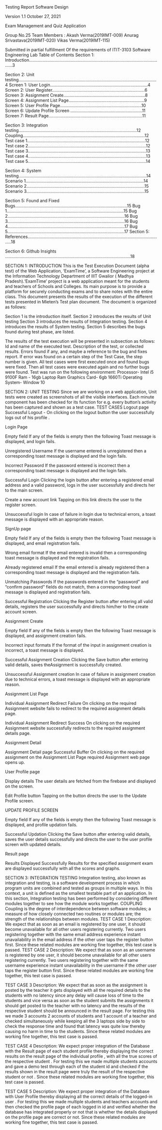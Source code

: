 
Testing Report
Software Design

Version 1.1
October 27, 2021



Exam Management and Quiz Application



Group No.25
Team Members :
Akash Verma(2019IMT-009)
Anurag Srivastava(2019IMT-020)
Vikas Verma(2019IMT-115)















Submitted in partial fulfillment
Of the requirements of
ITIT-3103 Software Engineering Lab
Table of Contents
Section 1: Introduction...............................................................................................................3

Section 2: Unit testing.................................................................................................................4
Screen 1: User Login................................................................................4
Screen 2: User Register............................................................................6
Screen 3: Assignment Create...................................................................8
Screen 4: Assignment List Page..............................................................9
Screen 5: User Profile Page...................................................................10
Screen 6: Update Profile Screen ...........................................................11
Screen 7: Result Page.............................................................................11

Section 3: Integration testing.................................................................................................12
Coupling....................................................................................................12
Test case 1.................................................................................................12
Test case 2.................................................................................................12
Test case 3.................................................................................................13
Test case 4.................................................................................................13
Test case 5.................................................................................................14

Section 4: System testing.........................................................................................................14
Scenario 1.................................................................................................14
Scenario 2.................................................................................................15
Scenario 3.................................................................................................15

Section 5: Found and Fixed Bugs............................................................................................15
Bug 1................................................................................................15
Bug 2................................................................................................16
Bug 3................................................................................................16
Bug 4................................................................................................17
Bug 5................................................................................................17
Section 5: References...............................................................................................................18

Section 6: Github Insights .......................................................................................................18





SECTION 1: INTRODUCTION
This is the Test Execution Document (alpha test) of the Web Application, ‘ExamTime’, a Software Engineering project at the Information Technology Department of IIIT Gwalior ( Madhya Pradesh).‘ExamTime’ project is a web application meant for the students and teachers of Schools and Colleges. Its main purpose is to provide a platform for securely conducting exams and to share notes with the entire class. This document presents the results of the execution of the different tests presented in Mieten’s Test plan document. 
The document is organized as follows:

Section 1 is the introduction itself.
Section 2 introduces the results of Unit testing 
Section 3 introduces the results of Integration testing.
Section 4 introduces the results of System testing.
Section 5 describes the bugs found during test phase, are listed.

The results of the test execution will be presented in subsection as follows:
Id and name of the executed test.
Description of the test, or collected results.
Errors found if any, and maybe a reference to the bug and fixes report. If error was found on a certain step of the Test Case, the step number is given.
All test cases were first executed once and found bugs were fixed. Then all test cases were executed again and no further bugs were found.
Test was run on the following environment:
Processor- Intel i5 9100F
Ram - 16gb Laptop Ram
Graphics Card- 6gb 1660Ti
Operating System- Window 10

SECTION 2: UNIT TESTING
Since we are working on a web application, Unit tests were created as screenshots of all the visible interfaces. Each minute component has been checked for its function for e.g. every button’s activity has been captured and shown as a test case.
TEST CASES
Logout page
Successful Logout - 
On clicking on the logout button the user successfully logs out of his profile .

Login Page

Empty field
If any of the fields is empty then the following Toast message is displayed, and login fails.



Unregistered Username
If the username entered is unregistered then a corresponding toast message is displayed and the login fails.



Incorrect Password
If the password entered is incorrect then a corresponding toast message is displayed and the login fails.



Successful Login
Clicking the login button after entering a registered email address and a valid password, logs in the user successfully and directs her to the main screen.


Create a new account link
Tapping on this link directs the user to the register screen.


 		           
Unsuccessful login
In case of failure in login due to technical errors, a toast message is displayed with an appropriate reason.


SignUp page

Empty field
If any of the fields is empty then the following Toast message is displayed, and email registration fails.

    

Wrong email format
If the email entered is invalid then a corresponding toast message is displayed and the registration fails.



Already registered email
If the email entered is already registered then a corresponding toast message is displayed and the registration fails.

            

Unmatching Passwords
If the passwords entered in the “password” and “confirm password” fields do not match, then a corresponding toast message is displayed and registration fails.


Successful Registration
Clicking the Register button after entering all valid details, registers the user successfully and directs him/her to the create account screen.





Assignment Create

Empty field
If any of the fields is empty then the following Toast message is displayed, and assignment creation fails.
     


Incorrect input formats
If the format of the input in assignment creation is incorrect, a toast message is displayed.
               

Successful Assignment Creation
Clicking the Save button after entering valid details, saves theAssignment is  successfully created.

      

Unsuccessful Assignment creation
In case of failure in assignment creation due to technical errors, a toast message is displayed with an appropriate reason.



Assignment List Page


Individual Assignment Redirect Failure
On clicking on the required Assignment website fails to redirect to the required assignment details page.

Individual Assignment Redirect Success
On clicking on the required Assignment website successfully redirects to the required assignment details page.



Assignment Detail

Assignment Detail page Successful Buffer 
On clicking on the required assignment on the Assignment List Page  required Assignment web page opens up.




User Profile page

Display details
The user details are fetched from the firebase and displayed on the screen.




Edit Profile button
Tapping on the button directs the user to the Update Profile screen.





UPDATE PROFILE SCREEN

Empty field
If any of the fields is empty then the following Toast message is displayed, and profile updation fails.

    


Successful Updation
Clicking the Save button after entering valid details, saves the user details successfully and directs the user to the user profile screen with updated details.



Result page

Results Displayed Successfully 
Results for the specified assignment exam are displayed successfully with all the scores and graphs.

SECTION 3: INTEGRATION TESTING
Integration testing, also known as integration and testing, is a software development process in which program units are combined and tested as groups in multiple ways. In this context, a unit is defined as the smallest testable part of an application.
In this section, Integration testing has been performed by considering different modules together to see how the module works together.
COUPLING
Coupling is the degree of interdependence between software modules; a measure of how closely connected two routines or modules are; the strength of the relationships between modules.
TEST CASE 1
Description:
We expect that as soon as an email is registered by one user, it should become unavailable for all other users registering currently.
Two users registering together with the same email address experience instant unavailability in the email address if the other user taps the register button first.
Since these related modules are working fine together, this test case is passed.
TEST CASE 2
Description:
We expect that as soon as an username is registered by one user, it should become unavailable for all other users registering currently.
Two users registering together with the same username experience instant unavailability in the username if the other user taps the register button first.
Since these related modules are working fine together, this test case is passed.


TEST CASE 3
Description:
We expect that as soon as the assignment is posted by the teacher it gets displayed with all the required details to the students with no latency since any delay will cause loss of time to the students and vice versa as soon as the student submits the assignments it should get posted to the teacher with no latency and the results of the respective student should be announced in the result page.
For testing this we made 3 accounts 2 accounts of students and 1 account of a teacher and checked simultaneously while keeping all the 3 laptops side by side to check the response time and found that latency was quite low thereby causing no harm in time to the students.
Since these related modules are working fine together, this test case is passed.

TEST CASE 4
Description:
We expect proper integration of the Database with the Result page of each student profile thereby displaying the correct results on the result page of the individual profile , with all the true scores of the respective student . 
For testing this we made multiple students accounts and gave a demo test through each of the student id and checked if the results shown in the result page were truly the result of the respective student or not .
Since these related modules are working fine together, this test case is passed.

TEST CASE 5
Description:
We expect proper integration of the Database with User Profile thereby displaying all the correct details of the logged-in user .
For testing this we made multiple students and teachers accounts and then checked the profile page of each logged in id and verified whether the database has integrated properly or not that is whether the details displayed on the profile page are correct or not.
Since these related modules are working fine together, this test case is passed.

